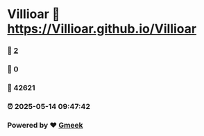 # Villioar :link: https://Villioar.github.io/Villioar 
### :page_facing_up: [2](https://Villioar.github.io/Villioar/tag.html) 
### :speech_balloon: 0 
### :hibiscus: 42621 
### :alarm_clock: 2025-05-14 09:47:42 
### Powered by :heart: [Gmeek](https://github.com/Meekdai/Gmeek)
